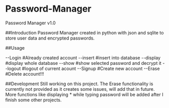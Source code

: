 # Password-Manager
Password Manager v1.0

##Introduction
Password Manager created in python with json and sqlite to store user data and encrypted passwords.

##Usage

--Login  #Already created account
  --insert        #insert into database
  --display       #display whole database
  --show          #show selected password and decrypt it
  --logout        #logout of current acount
--Signup #Create new account
--Erase  #Delete account!!!

##Development
Still working on this project.
The Erase functionality is currently not provided as it creates some issues, will add that in future.
More functions like displaying * while typing password will be added after I finish some other projects.
